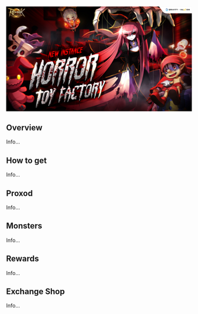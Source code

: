 ![HTF](img/HTF/HTF.jpg)

## Overview

Info...

## How to get

Info...

## Proxod

Info...

## Monsters

Info...

## Rewards

Info...

## Exchange Shop

Info...